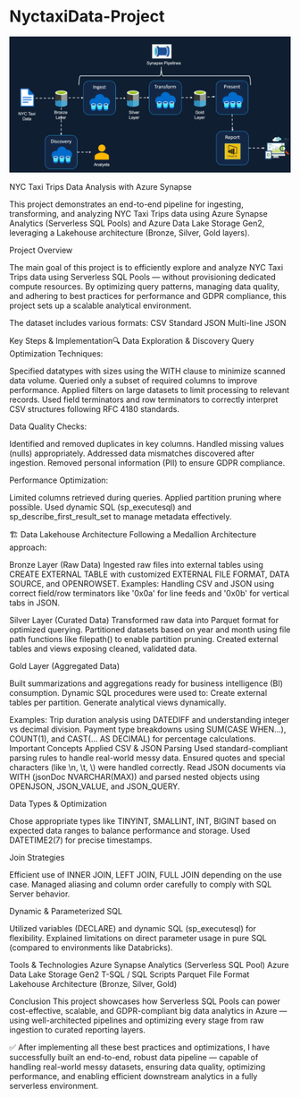 # NyctaxiData-Project
![image alt](https://github.com/sathvikreddy829/NyctaxiData-Project/blob/625365e5d44db19b1c00ebc323ea75a12cb0f49c/Screenshot%202025-04-26%20201608.png)

NYC Taxi Trips Data Analysis with Azure Synapse

This project demonstrates an end-to-end pipeline for ingesting, transforming, and analyzing NYC Taxi Trips data using Azure Synapse Analytics (Serverless SQL Pools) and Azure Data Lake Storage Gen2, leveraging a Lakehouse architecture (Bronze, Silver, Gold layers).

Project Overview

The main goal of this project is to efficiently explore and analyze NYC Taxi Trips data using Serverless SQL Pools — without provisioning dedicated compute resources.
By optimizing query patterns, managing data quality, and adhering to best practices for performance and GDPR compliance, this project sets up a scalable analytical environment.

The dataset includes various formats:
CSV
Standard JSON
Multi-line JSON

Key Steps & Implementation🔍
Data Exploration & Discovery
Query Optimization Techniques:

Specified datatypes with sizes using the WITH clause to minimize scanned data volume.
Queried only a subset of required columns to improve performance.
Applied filters on large datasets to limit processing to relevant records.
Used field terminators and row terminators to correctly interpret CSV structures following RFC 4180 standards.

Data Quality Checks:

Identified and removed duplicates in key columns.
Handled missing values (nulls) appropriately.
Addressed data mismatches discovered after ingestion.
Removed personal information (PII) to ensure GDPR compliance.

Performance Optimization:

Limited columns retrieved during queries.
Applied partition pruning where possible.
Used dynamic SQL (sp_executesql) and sp_describe_first_result_set to manage metadata effectively.

🏗️ Data Lakehouse Architecture
Following a Medallion Architecture approach:

Bronze Layer (Raw Data)
Ingested raw files into external tables using CREATE EXTERNAL TABLE with customized EXTERNAL FILE FORMAT, DATA SOURCE, and OPENROWSET.
Examples: Handling CSV and JSON using correct field/row terminators like '0x0a' for line feeds and '0x0b' for vertical tabs in JSON.

Silver Layer (Curated Data)
Transformed raw data into Parquet format for optimized querying.
Partitioned datasets based on year and month using file path functions like filepath() to enable partition pruning.
Created external tables and views exposing cleaned, validated data.

Gold Layer (Aggregated Data)

Built summarizations and aggregations ready for business intelligence (BI) consumption.
Dynamic SQL procedures were used to:
Create external tables per partition.
Generate analytical views dynamically.

Examples:
Trip duration analysis using DATEDIFF and understanding integer vs decimal division.
Payment type breakdowns using SUM(CASE WHEN...), COUNT(1), and CAST(... AS DECIMAL) for percentage calculations.
Important Concepts Applied
CSV & JSON Parsing
Used standard-compliant parsing rules to handle real-world messy data.
Ensured quotes and special characters (like \n, \t, \\) were handled correctly.
Read JSON documents via WITH (jsonDoc NVARCHAR(MAX)) and parsed nested objects using OPENJSON, JSON_VALUE, and JSON_QUERY.

Data Types & Optimization

Chose appropriate types like TINYINT, SMALLINT, INT, BIGINT based on expected data ranges to balance performance and storage.
Used DATETIME2(7) for precise timestamps.

Join Strategies

Efficient use of INNER JOIN, LEFT JOIN, FULL JOIN depending on the use case.
Managed aliasing and column order carefully to comply with SQL Server behavior.

Dynamic & Parameterized SQL

Utilized variables (DECLARE) and dynamic SQL (sp_executesql) for flexibility.
Explained limitations on direct parameter usage in pure SQL (compared to environments like Databricks).

Tools & Technologies
Azure Synapse Analytics (Serverless SQL Pool)
Azure Data Lake Storage Gen2
T-SQL / SQL Scripts
Parquet File Format
Lakehouse Architecture (Bronze, Silver, Gold)

Conclusion
This project showcases how Serverless SQL Pools can power cost-effective, scalable, and GDPR-compliant big data analytics in Azure — using well-architected pipelines and optimizing every stage from raw ingestion to curated reporting layers.

✅ After implementing all these best practices and optimizations, I have successfully built an end-to-end, robust data pipeline — capable of handling real-world messy datasets, ensuring data quality, optimizing performance, and enabling efficient downstream analytics in a fully serverless environment.










